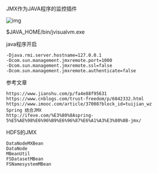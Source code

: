 JMX作为JAVA程序的监控插件

![img](https://i.loli.net/2018/05/27/5b0ab8db177a1.jpg)

$JAVA_HOME/bin/jvisualvm.exe

java程序开启

```shell
-Djava.rmi.server.hostname=127.0.0.1 
-Dcom.sun.management.jmxremote.port=1000 
-Dcom.sun.management.jmxremote.ssl=false 
-Dcom.sun.management.jmxremote.authenticate=false
```



参考文章

```
https://www.jianshu.com/p/fa4e88f95631
https://www.cnblogs.com/trust-freedom/p/6842332.html
https://www.imooc.com/article/37008?block_id=tuijian_wz
Spring 结合JMX
http://ifeve.com/%E3%80%8Aspring-5%E5%AE%98%E6%96%B9%E6%96%87%E6%A1%A3%E3%80%8B-jmx/
```





HDFS的JMX



```
DataNodeMXBean
DataNode
MBeanUtil
FSDatasetMBean
FSNamesystemMBean
```